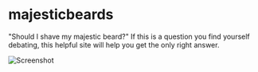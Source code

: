 # majesticbeards
"Should I shave my majestic beard?" If this is a question you find yourself debating, this helpful site will help you get the only right answer.

![Screenshot](img/screenshot.png)